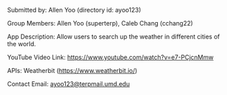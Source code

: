 Submitted by: Allen Yoo (directory id: ayoo123)

Group Members: Allen Yoo (superterp), Caleb Chang (cchang22)

App Description: Allow users to search up the weather in different cities of the world.

YouTube Video Link: https://www.youtube.com/watch?v=e7-PCjcnMmw

APIs: Weatherbit (https://www.weatherbit.io/)

Contact Email: ayoo123@terpmail.umd.edu

